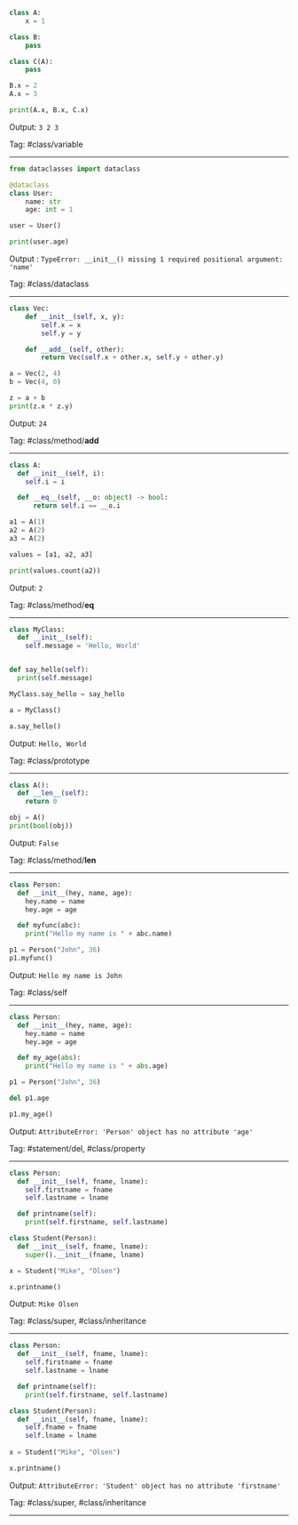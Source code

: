 ```python
class A:
    x = 1

class B:
    pass

class C(A):
    pass

B.x = 2
A.x = 3

print(A.x, B.x, C.x)
```
Output: `3 2 3`

Tag: #class/variable

---

```python
from dataclasses import dataclass

@dataclass
class User:
    name: str
    age: int = 1

user = User()

print(user.age)
```
Output : `TypeError: __init__() missing 1 required positional argument: 'name'`

Tag: #class/dataclass

---

```python
class Vec:
    def __init__(self, x, y):
        self.x = x
        self.y = y

    def __add__(self, other):
        return Vec(self.x + other.x, self.y + other.y)

a = Vec(2, 4)
b = Vec(4, 0)

z = a + b
print(z.x * z.y)
```
Output: `24`

Tag: #class/method/__add__

---

```python
class A:
  def __init__(self, i):
    self.i = i

  def __eq__(self, __o: object) -> bool:
      return self.i == __o.i

a1 = A(1)
a2 = A(2)
a3 = A(2)

values = [a1, a2, a3]

print(values.count(a2))
```
Output: `2`

Tag: #class/method/__eq__

---

```python
class MyClass:
  def __init__(self):
    self.message = 'Hello, World'


def say_hello(self):
  print(self.message)

MyClass.say_hello = say_hello

a = MyClass()

a.say_hello()
```
Output: `Hello, World`

Tag: #class/prototype

---

```python
class A():
  def __len__(self):
    return 0

obj = A()
print(bool(obj))
```
Output: `False`

Tag: #class/method/__len__

---

```python
class Person:
  def __init__(hey, name, age):
    hey.name = name
    hey.age = age

  def myfunc(abc):
    print("Hello my name is " + abc.name)

p1 = Person("John", 36)
p1.myfunc()
```
Output: `Hello my name is John`

Tag: #class/self

---

```python
class Person:
  def __init__(hey, name, age):
    hey.name = name
    hey.age = age

  def my_age(abs):
    print("Hello my name is " + abs.age)

p1 = Person("John", 36)

del p1.age

p1.my_age()
```
Output: `AttributeError: 'Person' object has no attribute 'age'`

Tag: #statement/del, #class/property

---

```python
class Person:
  def __init__(self, fname, lname):
    self.firstname = fname
    self.lastname = lname

  def printname(self):
    print(self.firstname, self.lastname)

class Student(Person):
  def __init__(self, fname, lname):
    super().__init__(fname, lname)

x = Student("Mike", "Olsen")

x.printname()
```
Output: `Mike Olsen`

Tag: #class/super, #class/inheritance

---

```python
class Person:
  def __init__(self, fname, lname):
    self.firstname = fname
    self.lastname = lname

  def printname(self):
    print(self.firstname, self.lastname)

class Student(Person):
  def __init__(self, fname, lname):
    self.fname = fname
    self.lname = lname
    
x = Student("Mike", "Olsen")

x.printname()
```
Output: `AttributeError: 'Student' object has no attribute 'firstname'`

Tag: #class/super, #class/inheritance

---